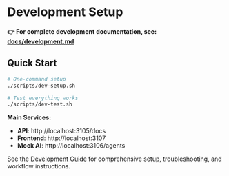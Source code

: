 # Development Setup

**👉 For complete development documentation, see: [docs/development.md](docs/development.md)**

## Quick Start

```bash
# One-command setup
./scripts/dev-setup.sh

# Test everything works
./scripts/dev-test.sh
```

**Main Services:**
- **API**: http://localhost:3105/docs
- **Frontend**: http://localhost:3107
- **Mock AI**: http://localhost:3106/agents

See the [Development Guide](docs/development.md) for comprehensive setup, troubleshooting, and workflow instructions.